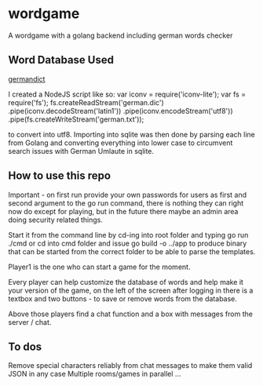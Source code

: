 # wordgame
A wordgame with a golang backend including german words checker

## Word Database Used
[germandict](https://sourceforge.net/projects/germandict/)

I created a NodeJS script like so:
var iconv = require('iconv-lite');
var fs = require('fs');
fs.createReadStream('german.dic')
    .pipe(iconv.decodeStream('latin1'))
    .pipe(iconv.encodeStream('utf8'))
    .pipe(fs.createWriteStream('german.txt'));

to convert into utf8. Importing into sqlite was then done by parsing each line from Golang and converting everything into lower case to circumvent search issues with German Umlaute in sqlite.

## How to use this repo
Important - on first run provide your own passwords for users as first and second argument to the go run command, there is nothing they can right now do except for playing, but in the future there maybe an admin area doing security related things. 

Start it from the command line by cd-ing into root folder and typing go run ./cmd or cd into cmd folder and issue go build -o ../app to produce binary that can be started from the correct folder to be able to parse the templates.

Player1 is the one who can start a game for the moment. 

Every player can help customize the database of words and help make it your version of the game, on the left of the screen after logging in there is a textbox and two buttons - to save or remove words from the database.

Above those players find a chat function and a box with messages from the server / chat.

## To dos
Remove special characters reliably from chat messages to make them valid JSON in any case
Multiple rooms/games in parallel
...
